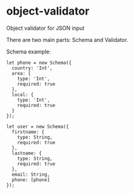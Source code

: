 # object-validator

Object validator for JSON input

There are two main parts: Schema and Validator.

Schema example:

    let phone = new Schema({
      country: 'Int',
      area: {
        type: 'Int',
        required: true
      },
      local: {
        type: 'Int',
        required: true
      }
    });

    let user = new Schema({
      firstname: {
        type: String,
        required: true
      },
      lastname: {
        type: String,
        required: true
      },
      email: String,
      phone: [phone]
    });
